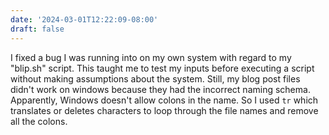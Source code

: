 ```yaml
---
date: '2024-03-01T12:22:09-08:00'
draft: false
---
```

I fixed a bug I was running into on my own system with regard to my "blip.sh" script. This taught me to test my inputs before executing a script without making assumptions about the system. Still, my blog post files didn't work on windows because they had the incorrect naming schema. Apparently, Windows doesn't allow colons in the name. So I used <code>tr</code> which translates or deletes characters to loop through the file names and remove all the colons. 